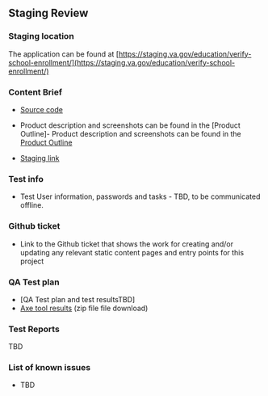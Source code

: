 ## Staging Review

### Staging location
The application can be found at [https://staging.va.gov/education/verify-school-enrollment/](https://staging.va.gov/education/verify-school-enrollment/)

### Content Brief
- [Source code](https://github.com/department-of-veterans-affairs/vets-website/tree/main/src/applications/enrollment-verification) 
- Product description and screenshots can be found in the [Product Outline]- Product description and screenshots can be found in the [Product Outline](https://github.com/department-of-veterans-affairs/va.gov-team/blob/master/products/my-education-benefits/enrollment-verification/product-outline.md)

- [Staging link]([https://staging.va.gov/education/survivor-dependent-benefits/apply-for-transferred-benefits-form-22-1990e](https://staging.va.gov/education/verify-school-enrollment/))

### Test info
- Test User information, passwords and tasks - TBD, to be communicated offline.

### Github ticket
- Link to the Github ticket that shows the work for creating and/or updating any relevant static content pages and entry points for this project

### QA Test plan
- [QA Test plan and test resultsTBD]
- [Axe tool results](./axeDt-reports.zip) (zip file file download)

### Test Reports
TBD

### List of known issues
- TBD
